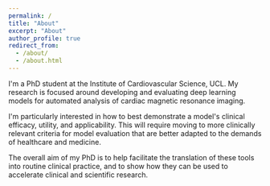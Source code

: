 ```yaml
---
permalink: /
title: "About"
excerpt: "About"
author_profile: true
redirect_from: 
  - /about/
  - /about.html
---
```


I'm a PhD student at the Institute of Cardiovascular Science, UCL. My research is focused around developing and evaluating deep learning models for automated analysis of cardiac magnetic resonance imaging. 

I'm particularly interested in how to best demonstrate a model's clinical efficacy, utility, and applicability. This will require moving to more clinically relevant criteria for model evaluation that are better adapted to the demands of healthcare and medicine. 

The overall aim of my PhD is to help facilitate the translation of these tools into routine clinical practice, and to show how they can be used to accelerate clinical and scientific research.
